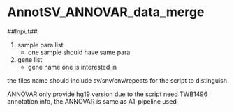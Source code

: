 # AnnotSV_ANNOVAR_data_merge

##Input##
1. sample para list
   * one sample should have same para 
3. gene list
   * gene name one is interested in

the files name should include sv/snv/cnv/repeats for the script to distinguish

ANNOVAR only provide hg19 version due to the script need TWB1496 annotation info, the ANNOVAR is same as A1_pipeline used
